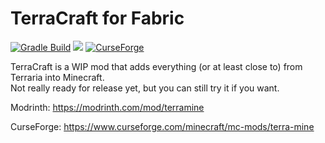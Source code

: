 # TerraCraft for Fabric
[![Gradle Build](https://github.com/jakeb072001/TerraMine/actions/workflows/build.yml/badge.svg)](https://github.com/jakeb072001/TerraMine/actions/workflows/build.yml) [![](https://jitpack.io/v/jakeb072001/TerraMine.svg)](https://jitpack.io/#jakeb072001/Terramine) 
[![CurseForge](https://cf.way2muchnoise.eu/629183.svg)](https://www.curseforge.com/minecraft/mc-mods/terra-mine)

TerraCraft is a WIP mod that adds everything (or at least close to) from Terraria into Minecraft.  
Not really ready for release yet, but you can still try it if you want.


Modrinth: https://modrinth.com/mod/terramine

CurseForge: https://www.curseforge.com/minecraft/mc-mods/terra-mine
